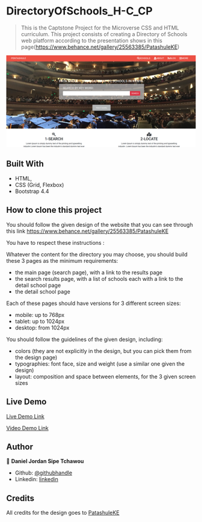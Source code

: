 # DirectoryOfSchools_H-C_CP
> This is the Captstone Project for the Microverse CSS and HTML curriculum. This project consists of creating a Directory of Schools web platform according to the presentation shows in this page(https://www.behance.net/gallery/25563385/PatashuleKE)

![screenshot](./preview.png)

## Built With

- HTML,
- CSS (Grid, Flexbox)
- Bootstrap 4.4

## How to clone this project

You should follow the given design of the website that you can see through this link https://www.behance.net/gallery/25563385/PatashuleKE 

You have to respect these instructions :

Whatever the content for the directory you may choose, you should build these 3 pages as the minimum requirements:

- the main page (search page), with a link to the results page
- the search results page, with a list of schools each with a link to the detail school page
- the detail school page
 

Each of these pages should have versions for 3 different screen sizes: 

- mobile: up to 768px
- tablet: up to 1024px
- desktop: from 1024px

You should follow the guidelines of the given design, including:

- colors (they are not explicitly in the design, but you can pick them from the design page)
- typographies: font face, size and weight (use a similar one given the design)
- layout: composition and space between elements, for the 3 given screen sizes

## Live Demo

[Live Demo Link](https://rawcdn.githack.com/sipe-daniel/DirectoryOfSchools_H-C_CP/34914239015d5964920e9f433f1cf84bbfd86da7/index.html)

[Video Demo Link](https://drive.google.com/file/d/1E_y5YGuWPCPcIFWpH6cqJoJz9xJB6kHr/view?usp=sharing)


## Author

👤  **Daniel Jordan Sipe Tchawou**

- Github: [@githubhandle](https://github.com/sipe-daniel)
- Linkedin: [linkedin](https://linkedin.com/in/daniel-jordan-sipe-tchawou)

## Credits
All credits for the design goes to [PatashuleKE](https://www.behance.net/gallery/25563385/PatashuleKE)